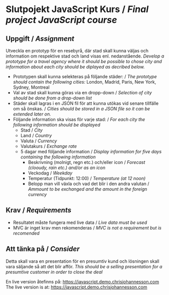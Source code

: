 # Slutpojekt JavaScript Kurs / *Final project JavaScript course*

## Uppgift / *Assignment*

Utveckla en prototyp för en resebyrå, där stad skall kunna väljas och information om respektive stad och land visas enl. nedanstående.
*Develop a prototype for a travel agency where it should be possible to chose city and information about each city should be diplayed as decribed below.*

* Prototypen skall kunna selekteras på följande städer:  / *The prototype should contain the following cities:* London, Madrid, Paris, New York, Sydney, Montreal
* Val av stad skall kunna göras via en dropp-down / *Selection of city should be done from a drop-down list*
* Städer skall lagras i en JSON fil för att kunna utökas vid senare tillfälle om så önskas. / *Cities should be stored in a JSON file so it can be extended later on.*
* Följande information ska visas för varje stad: / *For each city the following information should be displayed*
    * Stad / *City*
    * Land / *Country*
    * Valuta / *Currency*
    * Valutakurs / *Exchange rate*
    * 5 dagar med följande information / *Display information for five days containing the following information*
        * Beskrivning (molnigt, regn etc.) och/eller icon / *Forecast (clooudy, rain etc.) and/or as an icon*
        * Veckodag / *Weekday*
        * Temperatur (Tidpunkt: 12:00) / *Temperature (at 12 noon)*
        * Belopp man vill växla och vad det blir i den andra valutan / *Ammount to be exchanged and the amount in the foreign currency*

## Krav / *Requirements*
* Resultatet måste fungera med live data / *Live data must be used*
* MVC är inget krav men rekomenderas / *MVC is not a requirement but is recomended*

## Att tänka på / *Consider*
Detta skall vara en presentation för en presumtiv kund och lösningen skall vara säljande så att det blir afför. *This should be a selling presentation for a presumtive customer in order to close the deal*

En live version åtefinns på: https://javascript.demo.chrisjohannesson.com
The live version is at: https://javascript.demo.chrisjohannesson.com